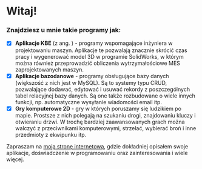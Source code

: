# Witaj!

### Znajdziesz u mnie takie programy jak:

 - [x] **Aplikacje KBE** (z ang. ) - programy wspomagające inżyniera w projektowaniu maszyn. Aplikacje te pozwalają znacznie skrócić czas pracy i wygenerować model 3D w programie SolidWorks, w którym można również przeprowadzić obliczenia wytrzymałościowe MES zaprojektowanych maszyn. 
 - [x] **Aplikacje bazodanowe** - programy obsługujące bazy danych (większość z nich jest w MySQL). Są to systemy typu CRUD, pozwalające dodawać, edytować i usuwać rekordy z poszczególnych tabel relacyjnej bazy danych. Są one także rozbudowane o wiele innych funkcji, np. automatyczne wysyłanie wiadomości email itp.
 - [x] **Gry komputerowe 2D** - gry w których poruszamy się ludzikiem po mapie. Prostsze z nich polegają na szukaniu drogi, znajdowaniu kluczy i otwieraniu drzwi. W trochę bardziej zaawansowanych grach można walczyć z przeciwnikami komputerowymi, strzelać, wybierać broń i inne przedmioty z ekwipunku itp.

Zapraszam na [moją stronę internetową](https://kawajava.github.io/), gdzie dokładniej opisałem swoje aplikacje, doświadczenie w programowaniu oraz zainteresowania i wiele więcej.
